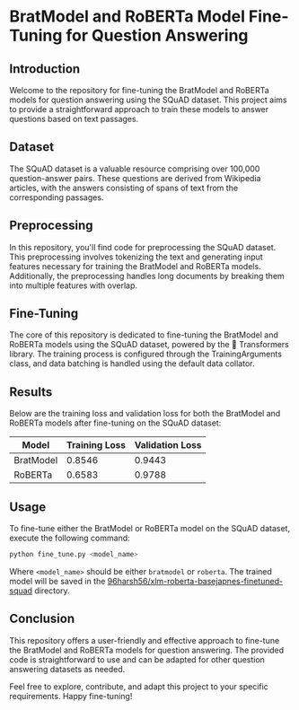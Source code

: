 # BratModel and RoBERTa Model Fine-Tuning for Question Answering

## Introduction

Welcome to the repository for fine-tuning the BratModel and RoBERTa models for question answering using the SQuAD dataset. This project aims to provide a straightforward approach to train these models to answer questions based on text passages.

## Dataset

The SQuAD dataset is a valuable resource comprising over 100,000 question-answer pairs. These questions are derived from Wikipedia articles, with the answers consisting of spans of text from the corresponding passages.

## Preprocessing

In this repository, you'll find code for preprocessing the SQuAD dataset. This preprocessing involves tokenizing the text and generating input features necessary for training the BratModel and RoBERTa models. Additionally, the preprocessing handles long documents by breaking them into multiple features with overlap.

## Fine-Tuning

The core of this repository is dedicated to fine-tuning the BratModel and RoBERTa models using the SQuAD dataset, powered by the 🤗 Transformers library. The training process is configured through the TrainingArguments class, and data batching is handled using the default data collator.

## Results

Below are the training loss and validation loss for both the BratModel and RoBERTa models after fine-tuning on the SQuAD dataset:

| Model       | Training Loss | Validation Loss |
|-------------|---------------|-----------------|
| BratModel   | 0.8546        | 0.9443          |
| RoBERTa     | 0.6583        | 0.9788          |

## Usage

To fine-tune either the BratModel or RoBERTa model on the SQuAD dataset, execute the following command:

```bash
python fine_tune.py <model_name>
```

Where `<model_name>` should be either `bratmodel` or `roberta`. The trained model will be saved in the [96harsh56/xlm-roberta-basejapnes-finetuned-squad](https://huggingface.co/96harsh56/xlm-roberta-basejapnes-finetuned-squad/tree/main) directory.

## Conclusion

This repository offers a user-friendly and effective approach to fine-tune the BratModel and RoBERTa models for question answering. The provided code is straightforward to use and can be adapted for other question answering datasets as needed.

Feel free to explore, contribute, and adapt this project to your specific requirements. Happy fine-tuning!
